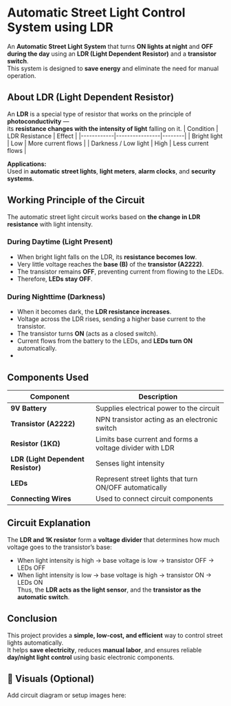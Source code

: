 # Automatic Street Light Control System using LDR
An **Automatic Street Light System** that turns **ON lights at night** and **OFF during the day** using an **LDR (Light Dependent Resistor)** and a **transistor switch**.  
This system is designed to **save energy** and eliminate the need for manual operation.

## About LDR (Light Dependent Resistor)
An **LDR** is a special type of resistor that works on the principle of **photoconductivity** —  
its **resistance changes with the intensity of light** falling on it.
| Condition | LDR Resistance | Effect |
|------------|----------------|--------|
| Bright light | Low | More current flows |
| Darkness / Low light | High | Less current flows |

**Applications:**  
Used in **automatic street lights**, **light meters**, **alarm clocks**, and **security systems**.

## Working Principle of the Circuit
The automatic street light circuit works based on **the change in LDR resistance** with light intensity.
### During Daytime (Light Present)
- When bright light falls on the LDR, its **resistance becomes low**.  
- Very little voltage reaches the **base (B)** of the **transistor (A2222)**.  
- The transistor remains **OFF**, preventing current from flowing to the LEDs.  
- Therefore, **LEDs stay OFF**.
### During Nighttime (Darkness)
- When it becomes dark, the **LDR resistance increases**.  
- Voltage across the LDR rises, sending a higher base current to the transistor.  
- The transistor turns **ON** (acts as a closed switch).  
- Current flows from the battery to the LEDs, and **LEDs turn ON** automatically.
- 
## Components Used
| Component | Description |
|------------|-------------|
| **9V Battery** | Supplies electrical power to the circuit |
| **Transistor (A2222)** | NPN transistor acting as an electronic switch |
| **Resistor (1KΩ)** | Limits base current and forms a voltage divider with LDR |
| **LDR (Light Dependent Resistor)** | Senses light intensity |
| **LEDs** | Represent street lights that turn ON/OFF automatically |
| **Connecting Wires** | Used to connect circuit components |

## Circuit Explanation
The **LDR and 1K resistor** form a **voltage divider** that determines how much voltage goes to the transistor’s base:
- When light intensity is high → base voltage is low → transistor OFF → LEDs OFF  
- When light intensity is low → base voltage is high → transistor ON → LEDs ON  
Thus, the **LDR acts as the light sensor**, and the **transistor as the automatic switch**.

## Conclusion
This project provides a **simple, low-cost, and efficient** way to control street lights automatically.  
It helps **save electricity**, reduces **manual labor**, and ensures reliable **day/night light control** using basic electronic components.


## 📸 Visuals (Optional)
Add circuit diagram or setup images here:
